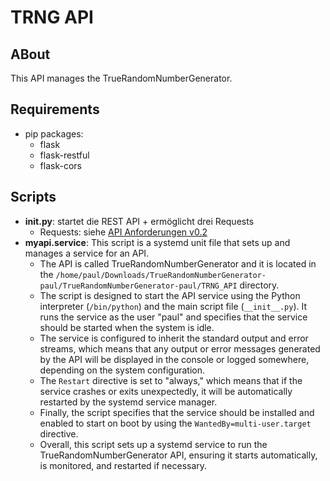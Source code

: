 # TRNG API

## ABout

This API manages the TrueRandomNumberGenerator.

## Requirements
- pip packages:
    - flask
    - flask-restful
    - flask-cors

## Scripts
- __init.py__: startet die REST API + ermöglicht drei Requests
    - Requests: siehe [API Anforderungen v0.2](TRNG_API_v0.2.yaml)
- __myapi.service__: This script is a systemd unit file that sets up and manages a service for an API. 
    - The API is called TrueRandomNumberGenerator and it is located in the `/home/paul/Downloads/TrueRandomNumberGenerator-paul/TrueRandomNumberGenerator-paul/TRNG_API` directory.
    - The script is designed to start the API service using the Python interpreter (`/bin/python`) and the main script file (`__init__.py`). It runs the service as the user "paul" and specifies that the service should be started when the system is idle.
    - The service is configured to inherit the standard output and error streams, which means that any output or error messages generated by the API will be displayed in the console or logged somewhere, depending on the system configuration.
    - The `Restart` directive is set to "always," which means that if the service crashes or exits unexpectedly, it will be automatically restarted by the systemd service manager.
    - Finally, the script specifies that the service should be installed and enabled to start on boot by using the `WantedBy=multi-user.target` directive.
    - Overall, this script sets up a systemd service to run the TrueRandomNumberGenerator API, ensuring it starts automatically, is monitored, and restarted if necessary.
